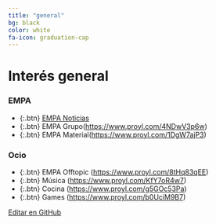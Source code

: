 ```yaml
---
title: "general"
bg: black
color: white
fa-icon: graduation-cap
---
```

# Interés general

<!---
No poner los links de t.joinchat directamente,
usar https://www.protectyourlinks.com/ para obtener
un link corto protegido por captcha
-->

### EMPA

*  {:.btn} <i class="fas fa-newspaper"></i>[EMPA Noticias](https://www.proyl.com/4iolQY3L5)
*  {:.btn} <i class="fas fa-users"></i>EMPA Grupo(https://www.proyl.com/4NDwV3p6w)
*  {:.btn} <i class="fas fa-globe-americas"></i>EMPA Material(https://www.proyl.com/1DgW7ajP3)


### Ocio
* {:.btn}  <i class="fas fa-icons"></i> EMPA Offtopic (https://www.proyl.com/8tHq83qEE)
* {:.btn}  <i class="fas fa-headphones-alt"></i> Música (https://www.proyl.com/KfY7oR4w7)
* {:.btn}  <i class="fas fa-hamburger"></i> Cocina (https://www.proyl.com/g5GOc53Pa)
* {:.btn}  <i class="fas fa-gamepad"></i> Games (https://www.proyl.com/b0UciM9B7)



<span class="editongithub">
	<a href="{{site.github.repository_url}}/blob/master/{{page.path}}">
		<i class="fas fa-pen"></i> Editar en GitHub
	</a>
</span>
